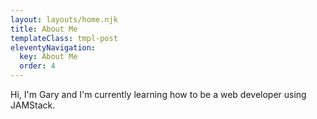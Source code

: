 ```yaml
---
layout: layouts/home.njk
title: About Me
templateClass: tmpl-post
eleventyNavigation:
  key: About Me
  order: 4
---
```


Hi, I'm Gary and I'm currently learning how to be a web developer using JAMStack.
